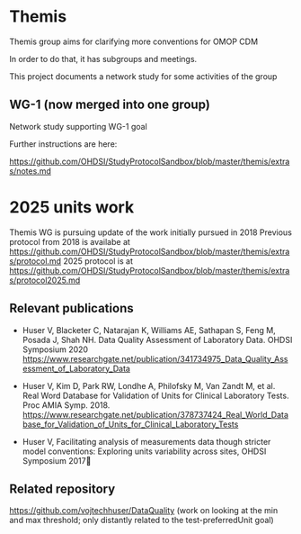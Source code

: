 # Themis

Themis group aims for clarifying more conventions for OMOP CDM

In order to do that, it has subgroups and meetings.

This project documents a network study for some activities of the group

## WG-1  (now merged into one group)
Network study supporting WG-1 goal

Further instructions are here:

https://github.com/OHDSI/StudyProtocolSandbox/blob/master/themis/extras/notes.md

# 2025 units work
Themis WG is pursuing update of the work initially pursued in 2018
Previous protocol from 2018 is availabe at https://github.com/OHDSI/StudyProtocolSandbox/blob/master/themis/extras/protocol.md
2025 protocol is at https://github.com/OHDSI/StudyProtocolSandbox/blob/master/themis/extras/protocol2025.md

## Relevant publications

- Huser V, Blacketer C, Natarajan K, Williams AE, Sathapan S, Feng M, Posada J, Shah NH. Data Quality Assessment of Laboratory Data. OHDSI Symposium 2020 https://www.researchgate.net/publication/341734975_Data_Quality_Assessment_of_Laboratory_Data

- Huser V, Kim D, Park RW, Londhe A, Philofsky M, Van Zandt M, et al. Real Word Database for Validation of Units for Clinical Laboratory Tests. Proc AMIA Symp. 2018. https://www.researchgate.net/publication/378737424_Real_World_Database_for_Validation_of_Units_for_Clinical_Laboratory_Tests

- Huser V, Facilitating analysis of measurements data though stricter model conventions: Exploring units variability across sites, OHDSI Symposium 2017

## Related repository

https://github.com/vojtechhuser/DataQuality (work on looking at the min and max threshold; only distantly related to the test-preferredUnit goal)
